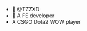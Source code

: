 - 👋 @TZZXD
- 👀 A FE developer
- A CSGO Dota2 WOW player

<!---
TZZXD/TZZXD is a ✨ special ✨ repository because its `README.md` (this file) appears on your GitHub profile.
You can click the Preview link to take a look at your changes.
--->
